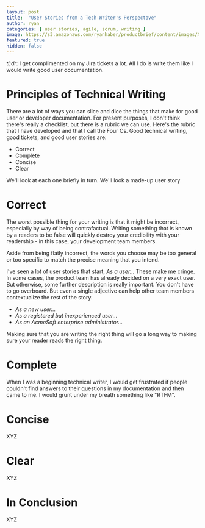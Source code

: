 ```yaml
---
layout: post
title:  "User Stories from a Tech Writer's Perspectove"
author: ryan
categories: [ user stories, agile, scrum, writing ]
image: https://s3.amazonaws.com/ryanhaber/productbrief/content/images/XYZ.png
featured: true
hidden: false
---
```


*tl;dr*: I get complimented on my Jira tickets a lot. All I do is write them like I would write good user documentation.

# Principles of Technical Writing

There are a lot of ways you can slice and dice the things that make for good user or developer documentation. For present purposes, I don't think there's really a checklist, but there is a rubric we can use. Here's the rubric that I have developed and that I call the Four Cs. Good technical writing, good tickets, and good user stories are:

- Correct
- Complete
- Concise
- Clear

We'll look at each one briefly in turn. We'll look a made-up user story 

# Correct

The worst possible thing for your writing is that it might be incorrect, especially by way of being contrafactual. Writing something that is known by a readers to be false will quickly destroy your credibility with your readership - in this case, your development team members.

Aside from being flatly incorrect, the words you choose may be too general or too specific to match the precise meaning that you intend.

I've seen a lot of user stories that start, _As a user..._ These make me cringe. In some cases, the product team has already decided on a very exact user. But otherwise, some further description is really important. You don't have to go overboard. But even a single adjective can help other team members contextualize the rest of the story.

- _As a new user..._
- _As a registered but inexperienced user..._
- _As an AcmeSoft enterprise administrator..._

Making sure that you are writing the right thing will go a long way to making sure your reader reads the right thing.

# Complete

When I was a beginning technical writer, I would get frustrated if people couldn't find answers to their questions in my documentation and then came to me. I would grunt under my breath something like "RTFM". 

# Concise

XYZ

# Clear

XYZ

# In Conclusion

XYZ